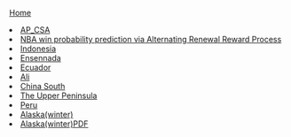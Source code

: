 [Home](https://bison2001.github.io/)
<li><a href="/AP_CSA">AP_CSA</a></li>
<li><a href="/nba.pdf">NBA win probability prediction via Alternating Renewal Reward Process</a></li>
<li><a href="/MISCELLANEOUS/indonesia_travel.pdf">Indonesia</a></li>
<li><a href="/MISCELLANEOUS/Ensennada2.pdf">Ensennada</a></li>
<li><a href="/Ecuador_Travel">Ecuador</a></li>
<li><a href="https://bison2001.github.io/ali_travel/">Ali</a></li>
<li><a href="https://hollow-tortoise-289.notion.site/df74b1324eaa4dcea82816da9e27d6e5?pvs=4">China South</a></li>
<li><a href="https://hollow-tortoise-289.notion.site/The-Upper-Peninsula-d3b4d7b3ea1a4ddbbcc5a2a429f209b3?pvs=4">The Upper Peninsula</a></li>
<li><a href="https://hollow-tortoise-289.notion.site/Peru-Travel-ee37a91203734bd5a0cd35e2b27f9379?pvs=4">Peru</a></li>
<li><a href="https://www.mafengwo.cn/i/24425045.html">Alaska(winter)</a></li>
<li><a href="/MISCELLANEOUS/Ensennada2.pdf">Alaska(winter)PDF</a></li>


